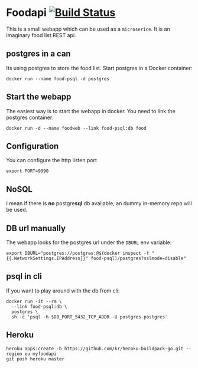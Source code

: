 # Foodapi [![Build Status](https://drone.io/github.com/lalyos/foodapi/status.png)](https://drone.io/github.com/lalyos/foodapi/latest)

This is a small webapp which can be used as a `microserice`. It is an imaginary
food list REST api.

## postgres in a can

Its using postgres to store the food list. Start postgres in a Docker container:
```
docker run --name food-psql -d postgres
```

## Start the webapp

The easiest way is to start the webapp in docker. You need to link the postgres
container:

```
docker run -d --name foodweb --link food-psql:db food
```

## Configuration

You can configure the http listen port
```
export PORT=9090
```
## NoSQL

I mean if there is **no** postgre**sql** db available, an dummy in-memory repo
will be used.

## DB url manually

The webapp looks for the postgres url under the `DBURL` env variable:
```
export DBURL="postgres://postgres:@$(docker inspect -f "{{.NetworkSettings.IPAddress}}" food-psql)/postgres?sslmode=disable"
```

## psql in cli

If you want to play around with the db from cli:
```
docker run -it --rm \
  --link food-psql:db \
  postgres \
  sh -c 'psql -h $DB_PORT_5432_TCP_ADDR -U postgres postgres'
```
## Heroku

```
heroku apps:create -b https://github.com/kr/heroku-buildpack-go.git --region eu myfoodapi
git push heroku master
```
